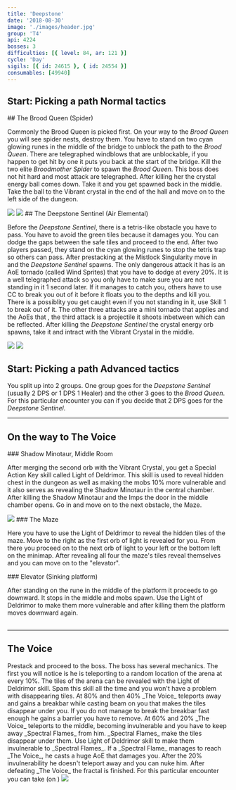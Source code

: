 ```yaml
---
title: 'Deepstone'
date: '2018-08-30'
image: './images/header.jpg'
group: 'T4'
api: 4224
bosses: 3
difficulties: [{ level: 84, ar: 121 }]
cycle: 'Day'
sigils: [{ id: 24615 }, { id: 24554 }]
consumables: [49940]
---
```



## Start: Picking a path <Label>Normal tactics</Label>
<Grid>
<GridItem sm="12"> 
## The Brood Queen (Spider)

Commonly the Brood Queen is picked first. On your way to the _Brood Queen_ you will see spider nests, destroy them. You have to stand on two cyan glowing runes in the middle of the bridge to unblock the path to the _Brood Queen_. There are telegraphed windblows that are unblockable, if you happen to get hit by one it puts you back at the start of the bridge. Kill the two elite _Broodmother Spider_ to spawn the _Brood Queen_. This boss does not hit hard and most attack are telegraphed. After killing her the crystal energy ball comes down. Take it and you get spawned back in the middle. Take the ball to the Vibrant crystal in the end of the hall and move on to the left side of the dungeon.
</GridItem> 

<GridItem sm="6">
<Image src="./images/windy bridge.jpg" caption="The Bridge"/>
</GridItem> 
<GridItem sm="6">  
<Image src="./images/the brood queen.jpg" caption="The Brood Queen"/>
</GridItem> 

<GridItem sm="12"> 
## The Deepstone Sentinel (Air Elemental)

Before the _Deepstone Sentinel_, there is a tetris-like obstacle you have to pass. You have to avoid the green tiles because it damages you. You can dodge the gaps between the safe tiles and proceed to the end. After two players passed, they stand on the cyan glowing runes to stop the tetris trap so others can pass. After prestacking <Boon name="might"/> at the Mistlock Singularity move in and the _Deepstone Sentinel_ spawns. The only dangerous attack it has is an AoE tornado (called Wind Sprites) that you have to dodge at every 20%. It is a well telegraphed attack so you only have to make sure you are not standing in it 1 second later. If it manages to catch you, others have to use CC to break you out of it before it floats you to the depths and kill you. There is a possiblity you get caught even if you not standing in it, use Skill 1 to break out of it. The other three attacks are a mini tornado that applies <Condition name="chilled"/> and the AoEs that <Control name="daze"/>, the third attack is a projectile it shoots inbetween which can be reflected. After killing the _Deepstone Sentinel_ the crystal energy orb spawns, take it and intract with the Vibrant Crystal in the middle.
</GridItem>

<GridItem sm="6">
<Image src="./images/maze.jpg" caption="The Tetris / Green Tiles"/>
</GridItem> 
<GridItem sm="6">   
<Image src="./images/deepstone sentinel.jpg" caption="The Deepstone Sentinel"/>
</GridItem> 

</Grid>


<Grid>
<GridItem sm="6">
  
## Start: Picking a path <Label>Advanced tactics</Label>

You split up into 2 groups. One group goes for the _Deepstone Sentinel_ (usually 2 DPS or 1 DPS 1 Healer) and the other 3 goes to the _Brood Queen_.
</GridItem>
<GridItem sm="5"> 
<Tabs>
<Tab specialization="tempest">
For this particular encounter you can <Specialization name="Tempest"/> if you decide that 2 DPS goes for the _Deepstone Sentinel_. 
</Tab>
</Tabs>
</GridItem>   
</Grid>

---

## On the way to The Voice
<Grid>
<GridItem sm="8">
### Shadow Minotaur, Middle Room
    
After merging the second orb with the Vibrant Crystal, you get a Special Action Key skill called Light of Deldrimor. This skill is used to reveal hidden chest in the dungeon as well as making the mobs 10% more vulnerable and it also serves as revealing the Shadow Minotaur in the central chamber. After killing the Shadow Minotaur and the Imps the door in the middle chamber opens. Go in and move on to the next obstacle, the Maze.
</GridItem>

<GridItem sm="7">
<Image src="./images/disappearing tiles.jpg" caption="The Tetris / Green Tiles"/>
</GridItem>

<GridItem sm="5">  
### The Maze
  
Here you have to use the Light of Deldrimor to reveal the hidden tiles of the maze. Move to the right as the first orb of light is revealed for you. From there you proceed on to the next orb of light to your left or the bottom left on the minimap. After revealing all four the maze's tiles reveal themselves and you can move on to the "elevator".
</GridItem>
  
<GridItem sm="8"> 
### Elevator (Sinking platform)

After standing on the rune in the middle of the platform it proceeds to go downward. It stops in the middle and mobs spawn. Use the Light of Deldrimor to make them more vulnerable and after killing them the platform moves downward again.  
</GridItem>  
</Grid>

---

## The Voice
<Grid>
<GridItem sm="8">
Prestack <Boon name="might"/> and proceed to the boss. The boss has several mechanics. The first you will notice is he is teleporting to a random location of the arena at every 10%. The tiles of the arena can be revealed with the Light of Deldrimor skill. Spam this skill all the time and you won't have a problem with disappearing tiles. At 80% and then 40% _The Voice_ teleports away and gains a breakbar while casting beam on you that makes the tiles disappear under you. If you do not manage to break the breakbar fast enough he gains a barrier you have to remove. At 60% and 20% _The Voice_ teleports to the middle, becoming invulnerable and you have to keep away _Spectral Flames_ from him. _Spectral Flames_ make the tiles disappear under them. Use Light of Deldrimor skill to make them invulnerable to _Spectral Flames_. If a _Spectral Flame_ manages to reach _The Voice_, he casts a huge AoE that damages you. After the 20% invulnerability he doesn't teleport away and you can nuke him. After defeating _The Voice_ the fractal is finished.
</GridItem> 

<GridItem sm="4">
<Tabs>
<Tab specialization="weaver">
For this particular encounter you can take <Skill name="Glyph of Elementals" profession="Elementalist"/> (on <Skill name="Fire Attunement" profession="Elementalist"  disableText/>)
</Tab>
</Tabs>
</GridItem>
</Grid>
 <Image src="./images/the voice.jpg" caption="The Tetris / Green Tiles"/>
